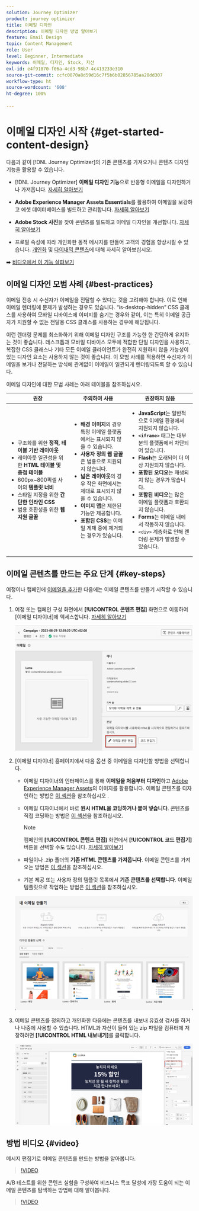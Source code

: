 ```yaml
---
solution: Journey Optimizer
product: journey optimizer
title: 이메일 디자인
description: 이메일 디자인 방법 알아보기
feature: Email Design
topic: Content Management
role: User
level: Beginner, Intermediate
keywords: 이메일, 디자인, Stock, 자산
exl-id: e4f91870-f06a-4cd3-98b7-4c413233e310
source-git-commit: ccfc0870a8d59d16c7f5b6b02856785aa28dd307
workflow-type: ht
source-wordcount: '608'
ht-degree: 100%

---
```


# 이메일 디자인 시작 {#get-started-content-design}

다음과 같이 [!DNL Journey Optimizer]의 기존 콘텐츠를 가져오거나 콘텐츠 디자인 기능을 활용할 수 있습니다.

* [!DNL Journey Optimizer] **이메일 디자인 기능**&#x200B;으로 반응형 이메일을 디자인하거나 가져옵니다. [자세히 알아보기](content-from-scratch.md)

* **Adobe Experience Manager Assets Essentials**&#x200B;를 활용하여 이메일을 보강하고 에셋 데이터베이스를 빌드하고 관리합니다. [자세히 알아보기](../integrations/assets.md)

* **Adobe Stock 사진**&#x200B;을 찾아 콘텐츠를 빌드하고 이메일 디자인을 개선합니다. [자세히 알아보기](../integrations/stock.md)

* 프로필 속성에 따라 개인화한 동적 메시지를 만들어 고객의 경험을 향상시킬 수 있습니다. [개인화](../personalization/personalize.md) 및 [다이내믹 콘텐츠](../personalization/get-started-dynamic-content.md)에 대해 자세히 알아보십시오.

➡️ [비디오에서 이 기능 살펴보기](#video)

## 이메일 디자인 모범 사례 {#best-practices}

이메일 전송 시 수신자가 이메일을 전달할 수 있다는 것을 고려해야 합니다. 이로 인해 이메일 렌더링에 문제가 발생하는 경우도 있습니다. “is-desktop-hidden” CSS 클래스를 사용하여 모바일 디바이스에 이미지를 숨기는 경우와 같이, 이는 특히 이메일 공급자가 지원할 수 없는 전달용 CSS 클래스를 사용하는 경우에 해당됩니다.

이런 렌더링 문제를 최소화하기 위해 이메일 디자인 구조를 가능한 한 간단하게 유지하는 것이 좋습니다. 데스크톱과 모바일 디바이스 모두에 적합한 단일 디자인을 사용하고, 복잡한 CSS 클래스나 기타 모든 이메일 클라이언트가 완전히 지원하지 않을 가능성이 있는 디자인 요소는 사용하지 않는 것이 좋습니다. 이 모범 사례를 적용하면 수신자가 이메일을 보거나 전달하는 방식에 관계없이 이메일이 일관되게 렌더링되도록 할 수 있습니다.

이메일 디자인에 대한 모범 사례는 아래 테이블을 참조하십시오.

| 권장 | 주의하여 사용 | 권장하지 않음 |
|-|-|-|
| <ul><li>구조화를 위한 <b>정적, 테이블 기반 레이아웃</b></li> <li>레이아웃 일관성을 위한 <b>HTML 테이블 및 중첩 테이블</b></li> <li>600px~800픽셀 사이의 <b>템플릿 너비</b> </li> <li>스타일 지정을 위한 <b>간단한 인라인 CSS</b> </li> <li>범용 호환성을 위한 <b>웹 지원 글꼴</b></li> | <ul><li><b>배경 이미지</b>의 경우 특정 이메일 플랫폼에서는 표시되지 않을 수 있습니다.</li><li><b>사용자 정의 웹 글꼴</b>은 범용으로 지원되지 않습니다.</li><li><b>넓은 레이아웃</b>의 경우 작은 화면에서는 제대로 표시되지 않을 수 있습니다.</li><li><b>이미지 맵</b>은 제한된 기능만 제공합니다.</li><li><b>포함된 CSS</b>는 이메일 게재 중에 제거되는 경우가 있습니다.</li> | <ul><li><b>JavaScript</b>는 일반적으로 이메일 환경에서 지원되지 않습니다.</li> <li> <b>`<iframe>`</b> 태그는 대부분의 플랫폼에서 차단되어 있습니다. </li> <li><b>Flash</b>는 오래되어 더 이상 지원되지 않습니다.</li> <li><b>포함된 오디오</b>는 재생되지 않는 경우가 많습니다.</li> <li><b>포함된 비디오</b>는 많은 이메일 플랫폼과 호환되지 않습니다.</li> <li> <b>Forms</b>는 이메일 내에서 작동하지 않습니다.</li> <li> `<div>` 계층화로 인해 렌더링 문제가 발생할 수 있습니다.</li> |

## 이메일 콘텐츠를 만드는 주요 단계 {#key-steps}

여정이나 캠페인에 [이메일을 추가](create-email.md)한 다음에는 이메일 콘텐츠를 만들기 시작할 수 있습니다.

1. 여정 또는 캠페인 구성 화면에서 **[!UICONTROL 콘텐츠 편집]** 화면으로 이동하여 [이메일 디자이너]에 액세스합니다. [자세히 알아보기](create-email.md#define-email-content)

   ![](assets/email_designer_edit_email_body.png)

1. [이메일 디자이너] 홈페이지에서 다음 옵션 중 이메일을 디자인할 방법을 선택합니다.

   * 이메일 디자이너의 인터페이스를 통해 **이메일을 처음부터 디자인**&#x200B;하고 [Adobe Experience Manager Assets](../integrations/assets.md)의 이미지를 활용합니다. 이메일 콘텐츠를 디자인하는 방법은 [이 섹션](content-from-scratch.md)을 참조하십시오 .

   * 이메일 디자이너에서 바로 **원시 HTML을 코딩하거나 붙여 넣습니다**. 콘텐츠를 직접 코딩하는 방법은 [이 섹션](code-content.md)을 참조하십시오.

     >[!NOTE]
     >
     >캠페인의 **[!UICONTROL 콘텐츠 편집]** 화면에서 **[!UICONTROL 코드 편집기]** 버튼을 선택할 수도 있습니다. [자세히 알아보기](create-email.md#define-email-content)

   * 파일이나 .zip 폴더의 **기존 HTML 콘텐츠를 가져옵니다**. 이메일 콘텐츠를 가져오는 방법은 [이 섹션](existing-content.md)을 참조하십시오.

   * 기본 제공 또는 사용자 정의 템플릿 목록에서 **기존 콘텐츠를 선택합니다**. 이메일 템플릿으로 작업하는 방법은 [이 섹션](../email/use-email-templates.md)을 참조하십시오.

   ![](assets/email_designer_create_options.png)

1. 이메일 콘텐츠를 정의하고 개인화한 다음에는 콘텐츠를 내보내 유효성 검사를 하거나 나중에 사용할 수 있습니다. HTML과 자산이 들어 있는 zip 파일을 컴퓨터에 저장하려면 **[!UICONTROL HTML 내보내기]**&#x200B;를 클릭합니다.

   ![](assets/email_designer_export.png)

## 방법 비디오 {#video}

메시지 편집기로 이메일 콘텐츠를 만드는 방법을 알아봅니다.

>[!VIDEO](https://video.tv.adobe.com/v/3416234?quality=12&captions=kor)

A/B 테스트를 위한 콘텐츠 실험을 구성하여 비즈니스 목표 달성에 가장 도움이 되는 이메일 콘텐츠를 탐색하는 방법에 대해 알아봅니다.

>[!VIDEO](https://video.tv.adobe.com/v/3447338?captions=kor)
